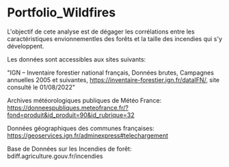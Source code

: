 # Portfolio_Wildfires
L'objectif de cete analyse est de dégager les corrélations entre les caractéristiques envionnementles des forêts et la taille des incendies qui s'y développent.

Les données sont accessibles aux sites suivants:

"IGN – Inventaire forestier national français, Données brutes, Campagnes annuelles 2005 et suivantes, https://inventaire-forestier.ign.fr/dataIFN/, site consulté le 01/08/2022"

Archives météorologiques publiques de Météo France:
https://donneespubliques.meteofrance.fr/?fond=produit&id_produit=90&id_rubrique=32

Données géographiques des communes françaises:
https://geoservices.ign.fr/adminexpress#telechargement

Base de Données sur les Incendies de forêt:
bdiff.agriculture.gouv.fr/incendies
